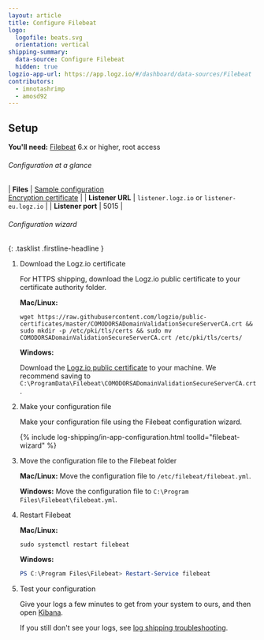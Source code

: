 ```yaml
---
layout: article
title: Configure Filebeat
logo:
  logofile: beats.svg
  orientation: vertical
shipping-summary:
  data-source: Configure Filebeat
  hidden: true
logzio-app-url: https://app.logz.io/#/dashboard/data-sources/Filebeat
contributors:
  - imnotashrimp
  - amosd92
---
```


## Setup

**You'll need:** [Filebeat](https://www.elastic.co/guide/en/beats/filebeat/current/filebeat-installation.html) 6.x or higher, root access

###### Configuration at a glance

| **Files** | [Sample configuration](https://raw.githubusercontent.com/logzio/logz-docs/master/shipping-config-samples/logz-filebeat-config.yml) <br /> [Encryption certificate](https://raw.githubusercontent.com/logzio/public-certificates/master/COMODORSADomainValidationSecureServerCA.crt) |
| **Listener URL** | `listener.logz.io` or `listener-eu.logz.io` |
| **Listener port** | 5015 |

###### Configuration wizard

{: .tasklist .firstline-headline }
1. Download the Logz.io certificate

    For HTTPS shipping, download the Logz.io public certificate to your certificate authority folder.

    **Mac/Linux:**

    ```shell
    wget https://raw.githubusercontent.com/logzio/public-certificates/master/COMODORSADomainValidationSecureServerCA.crt && sudo mkdir -p /etc/pki/tls/certs && sudo mv COMODORSADomainValidationSecureServerCA.crt /etc/pki/tls/certs/
    ```

    **Windows:**

    Download the [Logz.io public certificate](https://raw.githubusercontent.com/logzio/public-certificates/master/COMODORSADomainValidationSecureServerCA.crt) to your machine. We recommend saving to `C:\ProgramData\Filebeat\COMODORSADomainValidationSecureServerCA.crt`.

2. Make your configuration file

    Make your configuration file using the Filebeat configuration wizard.

    <!-- logzio:filebeat-wizard -->

    {% include log-shipping/in-app-configuration.html toolId="filebeat-wizard" %}

3. Move the configuration file to the Filebeat folder

    **Mac/Linux:** Move the configuration file to `/etc/filebeat/filebeat.yml`.

    **Windows:** Move the configuration file to `C:\Program Files\Filebeat\filebeat.yml`.

4. Restart Filebeat

    **Mac/Linux:**

    ```shell
    sudo systemctl restart filebeat
    ```

    **Windows:**

    ```powershell
    PS C:\Program Files\Filebeat> Restart-Service filebeat
    ```

5. Test your configuration

    Give your logs a few minutes to get from your system to ours, and then open [Kibana](https://app.logz.io/#/dashboard/kibana).

    If you still don't see your logs, see [log shipping troubleshooting]({{site.baseurl}}/user-guide/log-shipping/log-shipping-troubleshooting.html).
